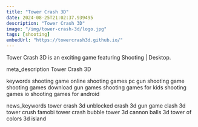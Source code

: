 ```yaml
---
title: "Tower Crash 3D"
date: 2024-08-25T21:02:37.939495
description: "Tower Crash 3D"
image: "/img/tower-crash-3d/logo.jpg"
tags: [shooting]
embedUrl: "https://towercrash3d.github.io/"
---
```


Tower Crash 3D is an exciting game featuring Shooting | Desktop.

meta_description
Tower Crash 3D


keywords
shooting game online shooting games pc gun shooting game shooting games download gun games shooting games for kids shooting games io shooting games for android


news_keywords
tower crash 3d unblocked crash 3d gun game clash 3d tower crush famobi tower crash bubble tower 3d cannon balls 3d tower of colors 3d island
